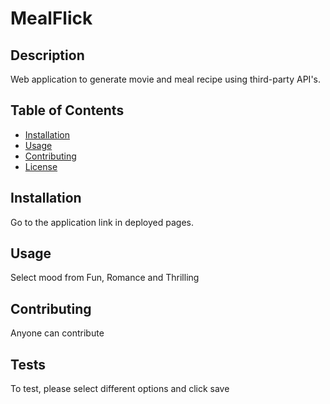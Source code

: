 # MealFlick 
  ## Description 
  Web application to generate movie and meal recipe using third-party API's.
  
  ## Table of Contents

- [Installation](#installation)
- [Usage](#usage)
- [Contributing](#contribute)
- [License](#license)

## Installation
Go to the application link in deployed pages.

## Usage
Select mood from Fun, Romance and Thrilling

## Contributing
Anyone can contribute

## Tests
To test, please select different options and click save
